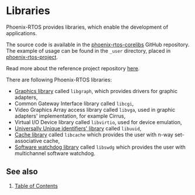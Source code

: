 # Libraries

Phoenix-RTOS provides libraries, which enable the development of applications.

The source code is available in the [phoenix-rtos-corelibs](https://github.com/phoenix-rtos/phoenix-rtos-corelibs)
GitHub repository.
The example of usage can be found in the `_user` directory, placed in
[phoenix-rtos-project](https://github.com/phoenix-rtos/phoenix-rtos-project).

Read more about the reference project repository [here](../building/project.md).

There are following Phoenix-RTOS libraries:

- [Graphics library](libgraph.md) called `libgraph`, which provides drivers for graphic adapters,
- Common Gateway Interface library called `libcgi`,
- Video Graphics Array access library called `libvga`, used in graphic adapters' implementation, for example Cirrus,
- Virtual I/O Device library called `libvirtio`, used for device emulation,
- [Universally Unique identifiers' library](libuuid.md) called `libuuid`,
- [Cache library](libcache.md) called `libcache` which provides the user with n-way set-associative cache,
- [Software watchdog library](libswdg.md) called `libswdg` which provides the user with multichannel software watchdog.

<!-- #TODO: add chapters on how to use each of this library in separate chapters -->

## See also

1. [Table of Contents](../README.md)
